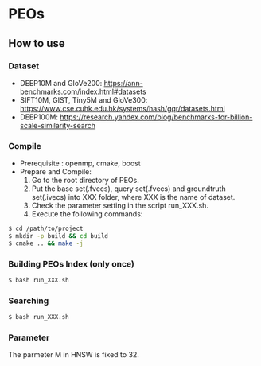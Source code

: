 PEOs
======

How to use
------
### Dataset

* DEEP10M and GloVe200: https://ann-benchmarks.com/index.html#datasets
* SIFT10M, GIST, Tiny5M and GloVe300: https://www.cse.cuhk.edu.hk/systems/hash/gqr/datasets.html
* DEEP100M: https://research.yandex.com/blog/benchmarks-for-billion-scale-similarity-search

### Compile

* Prerequisite : openmp, cmake, boost
* Prepare and Compile:
    1. Go to the root directory of PEOs.
	2. Put the base set(.fvecs), query set(.fvecs) and groundtruth set(.ivecs) into XXX folder, where XXX is the name of dataset.
	3. Check the parameter setting in the script run_XXX.sh.
    4. Execute the following commands:

```bash
$ cd /path/to/project
$ mkdir -p build && cd build
$ cmake .. && make -j
```

### Building PEOs Index (only once)

```bash
$ bash run_XXX.sh
```

### Searching

```bash
$ bash run_XXX.sh
```

### Parameter

The parmeter M in HNSW is fixed to 32.
